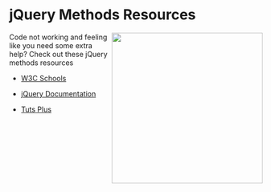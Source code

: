 # jQuery Methods Resources

<img src="https://s3.amazonaws.com/after-school-assets/frustrated.gif" align="right" hpsace="10" width="300">

Code not working and feeling like you need some extra help? Check out these jQuery methods resources

+ [W3C Schools](http://www.w3schools.com/jquery/jquery_ref_events.asp)

+ [jQuery Documentation](https://api.jquery.com/category/miscellaneous/dom-element-methods/)

+ [Tuts Plus](http://code.tutsplus.com/tutorials/20-helpful-jquery-methods-you-should-be-using--net-10521)